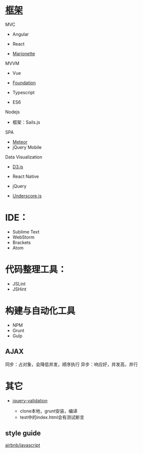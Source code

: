 # [框架](https://envato.com/blog/rising-trends-in-javascript/)

MVC

- Angular
- React

- [Marionette](https://marionettejs.com/)

MVVM

- Vue

- [Foundation](http://foundation.zurb.com/)

- Typescript

- ES6

Nodejs

- 框架：Sails.js

SPA

- [Meteor](https://www.meteor.com/)
- jQuery Mobile

Data Visualization

- [D3.js](https://d3js.org/)

- React Native

- jQuery

- [Underscore.js](http://underscorejs.org/)

# IDE：

- Sublime Text
- WebStorm
- Brackets
- Atom

# 代码整理工具：

- JSLint
- JSHint

# 构建与自动化工具

- NPM
- Grunt
- Gulp

## AJAX

同步：占对象，会降低并发，顺序执行 异步：响应好，并发高，并行

# 其它

- [jquery-validation](https://github.com/jquery-validation/jquery-validation)

  - clone本地，grunt安装，编译
  - test中的index.html会有测试断言

## style guide

[airbnb/javascript](https://github.com/airbnb/javascript)
